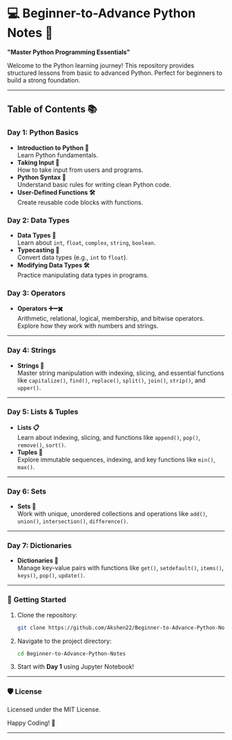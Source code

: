 # 💻 Beginner-to-Advance Python Notes 🚀  
**"Master Python Programming Essentials"**

Welcome to the Python learning journey! This repository provides structured lessons from basic to advanced Python. Perfect for beginners to build a strong foundation.

---

## Table of Contents 📚

### **Day 1: Python Basics**
- **Introduction to Python 🐍**  
   Learn Python fundamentals.
- **Taking Input 📝**  
   How to take input from users and programs.
- **Python Syntax 📜**  
   Understand basic rules for writing clean Python code.
- **User-Defined Functions 🛠️**  
   Create reusable code blocks with functions.

### **Day 2: Data Types**
- **Data Types 🔢**  
   Learn about `int`, `float`, `complex`, `string`, `boolean`.
- **Typecasting 🔄**  
   Convert data types (e.g., `int` to `float`).
- **Modifying Data Types 🛠️**  
   Practice manipulating data types in programs.

### **Day 3: Operators**
- **Operators ➕➖✖️**  
   Arithmetic, relational, logical, membership, and bitwise operators.  
   Explore how they work with numbers and strings.

---

### **Day 4: Strings**
- **Strings 📝**  
   Master string manipulation with indexing, slicing, and essential functions like `capitalize()`, `find()`, `replace()`, `split()`, `join()`, `strip()`, and `upper()`.

---

### **Day 5: Lists & Tuples**
- **Lists 📋**  
   Learn about indexing, slicing, and functions like `append()`, `pop()`, `remove()`, `sort()`.
- **Tuples 🔗**  
   Explore immutable sequences, indexing, and key functions like `min()`, `max()`.

---

### **Day 6: Sets**
- **Sets 🔗**  
   Work with unique, unordered collections and operations like `add()`, `union()`, `intersection()`, `difference()`.

---

### **Day 7: Dictionaries**
- **Dictionaries 🔑**  
   Manage key-value pairs with functions like `get()`, `setdefault()`, `items()`, `keys()`, `pop()`, `update()`.

---

### 🚀 **Getting Started**
1. Clone the repository:
   ```bash
   git clone https://github.com/Akshen22/Beginner-to-Advance-Python-Notes.git
   ```
2. Navigate to the project directory:
   ```bash
   cd Beginner-to-Advance-Python-Notes
   ```
3. Start with **Day 1** using Jupyter Notebook!

---

### 🛡️ **License**
Licensed under the MIT License.

Happy Coding! 🎉

--- 
